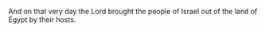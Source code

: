 And on that very day the Lord brought the people of Israel out of the land of Egypt by their hosts.
